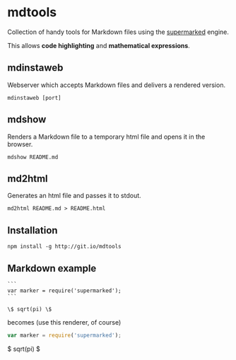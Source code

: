 mdtools
=======

Collection of handy tools for Markdown files using the [supermarked][sm] engine.

This allows **code highlighting** and **mathematical expressions**.


mdinstaweb
----------

Webserver which accepts Markdown files and delivers a rendered version.

`mdinstaweb [port]`

mdshow
------

Renders a Markdown file to a temporary html file and opens it in the browser.

`mdshow README.md`

md2html
-------

Generates an html file and passes it to stdout.

`md2html README.md > README.html`

Installation
------------

```
npm install -g http://git.io/mdtools
```

Markdown example
----------------

    ```
    var marker = require('supermarked');
    ```

    \$ sqrt(pi) \$

becomes (use this renderer, of course)

```javascript
var marker = require('supermarked');
```

$ sqrt(pi) $

[sm]: https://github.com/vobi/supermarked
